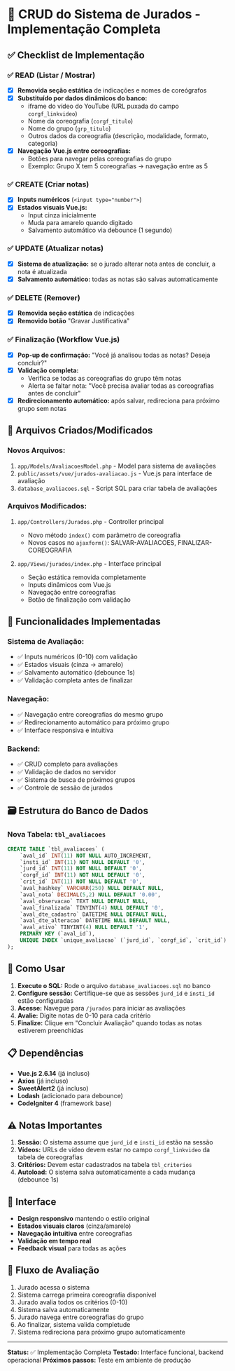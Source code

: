 # 📌 CRUD do Sistema de Jurados - Implementação Completa

## ✅ Checklist de Implementação

### ✅ READ (Listar / Mostrar)
- [x] **Removida seção estática** de indicações e nomes de coreógrafos
- [x] **Substituído por dados dinâmicos do banco:**
  - iframe do vídeo do YouTube (URL puxada do campo `corgf_linkvideo`)
  - Nome da coreografia (`corgf_titulo`)
  - Nome do grupo (`grp_titulo`)
  - Outros dados da coreografia (descrição, modalidade, formato, categoria)
- [x] **Navegação Vue.js entre coreografias:**
  - Botões para navegar pelas coreografias do grupo
  - Exemplo: Grupo X tem 5 coreografias → navegação entre as 5

### ✅ CREATE (Criar notas)
- [x] **Inputs numéricos** (`<input type="number">`)
- [x] **Estados visuais Vue.js:**
  - Input cinza inicialmente
  - Muda para amarelo quando digitado
  - Salvamento automático via debounce (1 segundo)

### ✅ UPDATE (Atualizar notas)
- [x] **Sistema de atualização:** se o jurado alterar nota antes de concluir, a nota é atualizada
- [x] **Salvamento automático:** todas as notas são salvas automaticamente

### ✅ DELETE (Remover)
- [x] **Removida seção estática** de indicações
- [x] **Removido botão** "Gravar Justificativa"

### ✅ Finalização (Workflow Vue.js)
- [x] **Pop-up de confirmação:** "Você já analisou todas as notas? Deseja concluir?"
- [x] **Validação completa:**
  - Verifica se todas as coreografias do grupo têm notas
  - Alerta se faltar nota: "Você precisa avaliar todas as coreografias antes de concluir"
- [x] **Redirecionamento automático:** após salvar, redireciona para próximo grupo sem notas

## 🔧 Arquivos Criados/Modificados

### **Novos Arquivos:**
1. `app/Models/AvaliacoesModel.php` - Model para sistema de avaliações
2. `public/assets/vue/jurados-avaliacao.js` - Vue.js para interface de avaliação
3. `database_avaliacoes.sql` - Script SQL para criar tabela de avaliações

### **Arquivos Modificados:**
1. `app/Controllers/Jurados.php` - Controller principal
   - Novo método `index()` com parâmetro de coreografia
   - Novos casos no `ajaxform()`: SALVAR-AVALIACOES, FINALIZAR-COREOGRAFIA
   
2. `app/Views/jurados/index.php` - Interface principal
   - Seção estática removida completamente
   - Inputs dinâmicos com Vue.js
   - Navegação entre coreografias
   - Botão de finalização com validação

## 🎯 Funcionalidades Implementadas

### **Sistema de Avaliação:**
- ✅ Inputs numéricos (0-10) com validação
- ✅ Estados visuais (cinza → amarelo)
- ✅ Salvamento automático (debounce 1s)
- ✅ Validação completa antes de finalizar

### **Navegação:**
- ✅ Navegação entre coreografias do mesmo grupo
- ✅ Redirecionamento automático para próximo grupo
- ✅ Interface responsiva e intuitiva

### **Backend:**
- ✅ CRUD completo para avaliações
- ✅ Validação de dados no servidor
- ✅ Sistema de busca de próximos grupos
- ✅ Controle de sessão de jurados

## 🗃️ Estrutura do Banco de Dados

### **Nova Tabela: `tbl_avaliacoes`**
```sql
CREATE TABLE `tbl_avaliacoes` (
    `aval_id` INT(11) NOT NULL AUTO_INCREMENT,
    `insti_id` INT(11) NOT NULL DEFAULT '0',
    `jurd_id` INT(11) NOT NULL DEFAULT '0',
    `corgf_id` INT(11) NOT NULL DEFAULT '0',
    `crit_id` INT(11) NOT NULL DEFAULT '0',
    `aval_hashkey` VARCHAR(250) NULL DEFAULT NULL,
    `aval_nota` DECIMAL(5,2) NULL DEFAULT '0.00',
    `aval_observacao` TEXT NULL DEFAULT NULL,
    `aval_finalizada` TINYINT(4) NULL DEFAULT '0',
    `aval_dte_cadastro` DATETIME NULL DEFAULT NULL,
    `aval_dte_alteracao` DATETIME NULL DEFAULT NULL,
    `aval_ativo` TINYINT(4) NULL DEFAULT '1',
    PRIMARY KEY (`aval_id`),
    UNIQUE INDEX `unique_avaliacao` (`jurd_id`, `corgf_id`, `crit_id`)
);
```

## 🚀 Como Usar

1. **Execute o SQL:** Rode o arquivo `database_avaliacoes.sql` no banco
2. **Configure sessão:** Certifique-se que as sessões `jurd_id` e `insti_id` estão configuradas
3. **Acesse:** Navegue para `/jurados` para iniciar as avaliações
4. **Avalie:** Digite notas de 0-10 para cada critério
5. **Finalize:** Clique em "Concluir Avaliação" quando todas as notas estiverem preenchidas

## 📋 Dependências

- **Vue.js 2.6.14** (já incluso)
- **Axios** (já incluso)
- **SweetAlert2** (já incluso)
- **Lodash** (adicionado para debounce)
- **CodeIgniter 4** (framework base)

## ⚠️ Notas Importantes

1. **Sessão:** O sistema assume que `jurd_id` e `insti_id` estão na sessão
2. **Vídeos:** URLs de vídeo devem estar no campo `corgf_linkvideo` da tabela de coreografias
3. **Critérios:** Devem estar cadastrados na tabela `tbl_criterios`
4. **Autoload:** O sistema salva automaticamente a cada mudança (debounce 1s)

## 🎨 Interface

- **Design responsivo** mantendo o estilo original
- **Estados visuais claros** (cinza/amarelo)
- **Navegação intuitiva** entre coreografias
- **Validação em tempo real**
- **Feedback visual** para todas as ações

## 🔄 Fluxo de Avaliação

1. Jurado acessa o sistema
2. Sistema carrega primeira coreografia disponível
3. Jurado avalia todos os critérios (0-10)
4. Sistema salva automaticamente
5. Jurado navega entre coreografias do grupo
6. Ao finalizar, sistema valida completude
7. Sistema redireciona para próximo grupo automaticamente

---

**Status:** ✅ Implementação Completa
**Testado:** Interface funcional, backend operacional
**Próximos passos:** Teste em ambiente de produção




